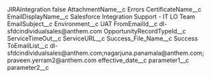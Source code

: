 <?xml version="1.0" encoding="UTF-8"?>
<CustomMetadata xmlns="http://soap.sforce.com/2006/04/metadata" xmlns:xsi="http://www.w3.org/2001/XMLSchema-instance" xmlns:xsd="http://www.w3.org/2001/XMLSchema">
    <label>JIRAIntegration</label>
    <protected>false</protected>
    <values>
        <field>AttachmentName__c</field>
        <value xsi:type="xsd:string">Errors</value>
    </values>
    <values>
        <field>CertificateName__c</field>
        <value xsi:nil="true"/>
    </values>
    <values>
        <field>EmailDisplayName__c</field>
        <value xsi:type="xsd:string">Salesforce Integration Support - IT LO Team</value>
    </values>
    <values>
        <field>EmailSubject__c</field>
        <value xsi:nil="true"/>
    </values>
    <values>
        <field>Environment__c</field>
        <value xsi:type="xsd:string">UAT</value>
    </values>
    <values>
        <field>FromEmailId__c</field>
        <value xsi:type="xsd:string">dl-sfdcindividualsales@anthem.com</value>
    </values>
    <values>
        <field>OpportunityRecordTypeId__c</field>
        <value xsi:nil="true"/>
    </values>
    <values>
        <field>ServiceTimeOut__c</field>
        <value xsi:nil="true"/>
    </values>
    <values>
        <field>ServiceURL__c</field>
        <value xsi:nil="true"/>
    </values>
    <values>
        <field>Success_File_Name__c</field>
        <value xsi:type="xsd:string">Success</value>
    </values>
    <values>
        <field>ToEmailList__c</field>
        <value xsi:type="xsd:string">dl-sfdcindividualsales@anthem.com;nagarjuna.panamala@anthem.com; praveen.yerram2@anthem.com</value>
    </values>
    <values>
        <field>effective_date__c</field>
        <value xsi:nil="true"/>
    </values>
    <values>
        <field>parameter1__c</field>
        <value xsi:nil="true"/>
    </values>
    <values>
        <field>parameter2__c</field>
        <value xsi:nil="true"/>
    </values>
</CustomMetadata>
